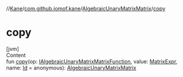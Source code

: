 //[Kane](../../index.md)/[com.github.jomof.kane](../index.md)/[AlgebraicUnaryMatrixMatrix](index.md)/[copy](copy.md)



# copy  
[jvm]  
Content  
fun [copy](copy.md)(op: [IAlgebraicUnaryMatrixMatrixFunction](../-i-algebraic-unary-matrix-matrix-function/index.md), value: [MatrixExpr](../-matrix-expr/index.md), name: [Id](../../com.github.jomof.kane.impl/index.md#%5Bcom.github.jomof.kane.impl%2FId%2F%2F%2FPointingToDeclaration%2F%5D%2FClasslikes%2F-1356131440) = anonymous): [AlgebraicUnaryMatrixMatrix](index.md)  



